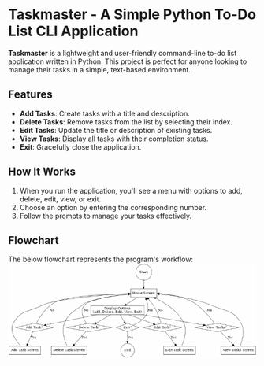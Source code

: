 # Taskmaster - A Simple Python To-Do List CLI Application

**Taskmaster** is a lightweight and user-friendly command-line to-do list application written in Python. This project is perfect for anyone looking to manage their tasks in a simple, text-based environment.

## Features
- **Add Tasks**: Create tasks with a title and description.
- **Delete Tasks**: Remove tasks from the list by selecting their index.
- **Edit Tasks**: Update the title or description of existing tasks.
- **View Tasks**: Display all tasks with their completion status.
- **Exit**: Gracefully close the application.

## How It Works
1. When you run the application, you'll see a menu with options to add, delete, edit, view, or exit.
2. Choose an option by entering the corresponding number.
3. Follow the prompts to manage your tasks effectively.

## Flowchart
The below flowchart represents the program's workflow:
![Flowchart](ToDoList_Flowchart.png)

